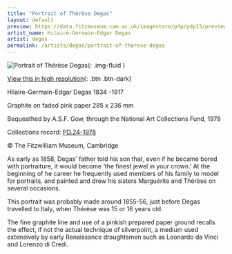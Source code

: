 ```yaml
---
title: "Portrait of Thérèse Degas"
layout: default
preview: https://data.fitzmuseum.cam.ac.uk/imagestore/pdp/pdp13/preview_PD_24_1978r.jpg
artist_name: Hilaire-Germain-Edgar Degas
artist: degas
permalink: /artists/degas/portrait-of-therese-degas
---
```


![Portrait of Thérèse Degas](https://data.fitzmuseum.cam.ac.uk/imagestore/pdp/pdp13/PD_24_1978r.jpg){: .img-fluid }

[View this in high resolution](https://data.fitzmuseum.cam.ac.uk/id/image/iiif/media-9830#?c=&m=&cv=){: .btn .btn-dark}


Hilaire-Germain-Edgar Degas 1834 -1917

Graphite on faded pink paper 285 x 236 mm    

Bequeathed by A.S.F. Gow, through the National Art Collections Fund, 1978

Collections record: [PD.24-1978](https://data.fitzmuseum.cam.ac.uk/id/object/6280)

© The Fitzwilliam Museum, Cambridge

As early as 1858, Degas’ father told his son that, even if he became bored with portraiture, it would become ‘the finest jewel in your crown.’ At the beginning of he career he frequently used members of his family to model for portraits, and painted and drew his sisters Marguérite and Thérèse on several occasions.

This portrait was probably made around 1855-56, just before Degas travelled to Italy, when Thérèse was 15 or 16 years old.

The fine graphite line and use of a pinkish prepared paper ground recalls the effect, if not the actual technique of silverpoint, a medium used extensively by early Renaissance draughtsmen such as Leonardo da Vinci and Lorenzo di Credi.
